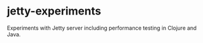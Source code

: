 # jetty-experiments
Experiments with Jetty server including performance testing in Clojure and Java.
